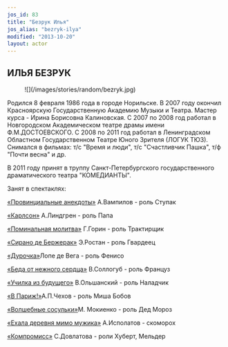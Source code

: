```yaml
---
jos_id: 83
title: "Безрук Илья"
jos_alias: "bezryk-ilya"
modified: "2013-10-20"
layout: actor
---
```


## ИЛЬЯ БЕЗРУК

<figure>
![](/images/stories/random/bezryk.jpg)
</figure>

Родился 8 февраля 1986 года в городе Норильске. В 2007 году окончил Красноярскую Государственную Академию Музыки и Театра. Мастер курса - Ирина Борисовна Калиновская. С 2007 по 2008 год работал в Новгородском Академическом театре драмы имени Ф.М.ДОСТОЕВСКОГО. С 2008 по 2011 год работал в Ленинградском Областном Государственном Театре Юного Зрителя (ЛОГУК ТЮЗ). Снимался в фильмах: т/с "Время и люди", т/с "Счастливчик Пашка", т/ф "Почти весна" и др.

В 2011 году принят в труппу Санкт-Петербургского государственного драматического театра "КОМЕДИАНТЫ".

Занят в спектаклях:

[«Провинциальные анекдоты»](71-anekdoti.html) А.Вампилов - роль Ступак

[«Карлсон»](147-karlson.html) А.Линдгрен - роль Папа

[«Поминальная молитва»](97-pominalnaia-molitva.html) Г.Горин - роль Трактирщик

[«Сирано де Бержерак»](60-sirano-de-bergerak.html) Э.Ростан - роль Гвардеец

[«Дурочка»](44-dyrochka.html)Лопе де Вега - роль Фенисо

[«Беда от нежного сердца»](39-beda-ot-neghnogo-serdca.html) В.Соллогуб - роль Француз

[«Училка из будущего»](90-ychilka.html) В.Ольшанский - роль Наладчик

[«В Париж!»](41-v-paris.html)А.П.Чехов - роль Миша Бобов<a href="75-volshebnie-sosulki.html"></a>

[«Волшебные сосульки»](75-volshebnie-sosulki.html)М. Мокиенко - роль Дед Мороз

[«Ехала деревня мимо мужика»](45-exala-derevna-mimo-mushika.html) А.Исполатов - скоморох

[«Компромисс»](282-kompromiss-sdovlatov.html) С.Довлатова - роли Хуберт, Мельдер


